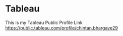 # Tableau
This is my Tableau Public Profile Link
https://public.tableau.com/profile/chintan.bhargave29
